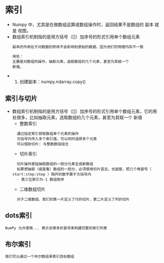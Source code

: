 # 索引
- Numpy 中，尤其是在做数组运算或数组操作时，返回结果不是数组的 副本 就是 视图。
- 数组索引机制指的是用方括号（[]）加序号的形式引用单个数组元素
  ```
  副本的作用在于对数据的修改不会影响到原始的数据，因为他们的物理内存不一致
  
  用处：
  主要是对数组的操作，抽取元素，选取数组的几个元素，甚至为其赋一个
  新值。
  ```
- 1. 创建副本：numpy.ndarray.copy()
## 索引与切片
- 数组索引机制指的是用方括号（[]）加序号的形式引用单个数组元素，它的用处很多，比如抽取元素，选取数组的几个元素，甚至为其赋一个
新值
  - 整数索引
  ```
    通过指定索引获取数组单个元素的操作
    方括号内传入多个索引值，可以同时选择多个元素
    可以借助切片: 与整数数组组合
  ```
  - 切片索引
  ```
    切片操作是指抽取数组的一部分元素生成新数组
    如果想抽取（或查看）数组的一部分，必须使用切片语法，也就是，把几个用冒号（ start:stop:step ）隔开的数字置于方括号内
    - 第三位索引为-1 数组倒序
  ```
  - 二维数组切片
  ```
    对于二维数组，我们的第一片定义了行的切片，第二片定义了列的切片
  ```
## dots索引
```
NumPy 允许使用... 表示足够多的冒号来构建完整的索引列表
```
## 布尔索引
```
我们可以通过一个布尔数组来索引目标数组
```